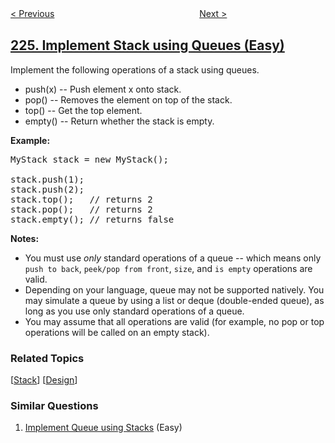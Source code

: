 <!--|This file generated by command(leetcode description); DO NOT EDIT.    |-->
<!--+----------------------------------------------------------------------+-->
<!--|@author    openset <openset.wang@gmail.com>                           |-->
<!--|@link      https://github.com/openset                                 |-->
<!--|@home      https://github.com/tonymontaro/leetcode-hints                        |-->
<!--+----------------------------------------------------------------------+-->

[< Previous](https://github.com/tonymontaro/leetcode-hints/tree/master/problems/basic-calculator "Basic Calculator")
　　　　　　　　　　　　　　　　
[Next >](https://github.com/tonymontaro/leetcode-hints/tree/master/problems/invert-binary-tree "Invert Binary Tree")

## [225. Implement Stack using Queues (Easy)](https://leetcode.com/problems/implement-stack-using-queues "用队列实现栈")

<p>Implement the following operations of a stack using queues.</p>

<ul>
	<li>push(x) -- Push element x onto stack.</li>
	<li>pop() -- Removes the element on top of the stack.</li>
	<li>top() -- Get the top element.</li>
	<li>empty() -- Return whether the stack is empty.</li>
</ul>

<p><b>Example:</b></p>

<pre>
MyStack stack = new MyStack();

stack.push(1);
stack.push(2);  
stack.top();   // returns 2
stack.pop();   // returns 2
stack.empty(); // returns false</pre>

<p><b>Notes:</b></p>

<ul>
	<li>You must use <i>only</i> standard operations of a queue -- which means only <code>push to back</code>, <code>peek/pop from front</code>, <code>size</code>, and <code>is empty</code> operations are valid.</li>
	<li>Depending on your language, queue may not be supported natively. You may simulate a queue by using a list or deque (double-ended queue), as long as you use only standard operations of a queue.</li>
	<li>You may assume that all operations are valid (for example, no pop or top operations will be called on an empty stack).</li>
</ul>

### Related Topics
  [[Stack](https://github.com/tonymontaro/leetcode-hints/tree/master/tag/stack/README.md)]
  [[Design](https://github.com/tonymontaro/leetcode-hints/tree/master/tag/design/README.md)]

### Similar Questions
  1. [Implement Queue using Stacks](https://github.com/tonymontaro/leetcode-hints/tree/master/problems/implement-queue-using-stacks) (Easy)

